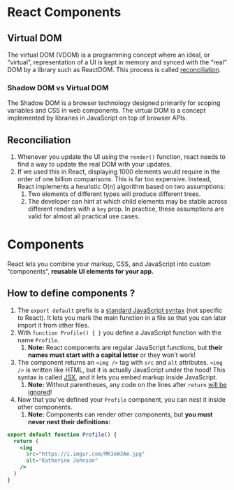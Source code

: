 # React Components
## Virtual DOM
The virtual DOM (VDOM) is a programming concept where an ideal, or “virtual”, representation of a UI is kept in memory and synced with the “real” DOM by a library such as ReactDOM. This process is called [reconciliation](https://legacy.reactjs.org/docs/reconciliation.html).
### Shadow DOM vs Virtual DOM
The Shadow DOM is a browser technology designed primarily for scoping variables and CSS in web components. The virtual DOM is a concept implemented by libraries in JavaScript on top of browser APIs.

## Reconciliation
1. Whenever you update the UI using the `render()` function, react needs to find a way to update the real DOM with your updates.
2. If we used this in React, displaying 1000 elements would require in the order of one billion comparisons. This is far too expensive. Instead, React implements a heuristic O(n) algorithm based on two assumptions:
	1. Two elements of different types will produce different trees.
	2. The developer can hint at which child elements may be stable across different renders with a `key` prop.
	In practice, these assumptions are valid for almost all practical use cases.


# Components
React lets you combine your markup, CSS, and JavaScript into custom “components”, **reusable UI elements for your app.**

## How to define components ?

1. The `export default` prefix is a [standard JavaScript syntax](https://developer.mozilla.org/docs/web/javascript/reference/statements/export) (not specific to React). It lets you mark the main function in a file so that you can later import it from other files.
2. With `function Profile() { }` you define a JavaScript function with the name `Profile`.
	1. **Note:** React components are regular JavaScript functions, but **their names must start with a capital letter** or they won’t work!
3. The component returns an `<img />` tag with `src` and `alt` attributes. `<img />` is written like HTML, but it is actually JavaScript under the hood! This syntax is called [JSX](https://react.dev/learn/writing-markup-with-jsx), and it lets you embed markup inside JavaScript.
	1. **Note:** Without parentheses, any code on the lines after `return` [will be ignored](https://stackoverflow.com/questions/2846283/what-are-the-rules-for-javascripts-automatic-semicolon-insertion-asi)!
4. Now that you’ve defined your `Profile` component, you can nest it inside other components.
	1. **Note:** Components can render other components, but **you must never nest their definitions:**

```jsx
export default function Profile() {
  return (
    <img
      src="https://i.imgur.com/MK3eW3Am.jpg"
      alt="Katherine Johnson"
    />
  )
}
```

